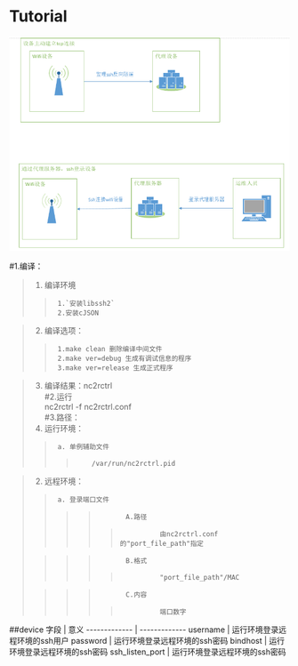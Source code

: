 # Tutorial

![架构图](/pic/frame_pic.png "架构图")

#1.编译：  
>	1) 编译环境   
>>	  	1.`安装libssh2`
>>		2.安装cJSON  
	  
>	2) 编译选项：
>>		1.make clean 删除编译中间文件
>>		2.make ver=debug 生成有调试信息的程序
>>		3.make ver=release 生成正式程序
	
>	3) 编译结果：nc2rctrl   
#2.运行   
>	nc2rctrl -f nc2rctrl.conf   
#3.路径：
>	1) 运行环境：
>>		a. 单例辅助文件
>>>			/var/run/nc2rctrl.pid   

>	2) 远程环境：
>>		a. 登录端口文件
>>>>			A.路径
>>>>>				由nc2rctrl.conf的"port_file_path"指定
>
>>>>			B.格式
>>>>>				"port_file_path"/MAC
>
>>>>			C.内容
>>>>>				端口数字

##<a name="table"/>device
字段  | 意义
------------- | -------------
username  | 运行环境登录远程环境的ssh用户
password  | 运行环境登录远程环境的ssh密码
bindhost  | 运行环境登录远程环境的ssh密码
ssh_listen_port |  运行环境登录远程环境的ssh密码
